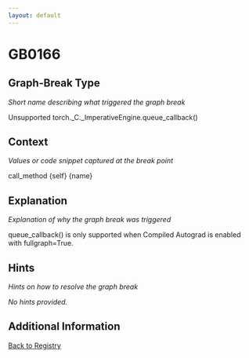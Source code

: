 ```yaml
---
layout: default
---
```

# GB0166

## Graph-Break Type
*Short name describing what triggered the graph break*

Unsupported torch._C._ImperativeEngine.queue_callback()

## Context
*Values or code snippet captured at the break point*

call_method {self} {name}

## Explanation
*Explanation of why the graph break was triggered*

queue_callback() is only supported when Compiled Autograd is enabled with fullgraph=True.

## Hints
*Hints on how to resolve the graph break*

*No hints provided.*


## Additional Information

<!-- ADDITIONAL INFORMATION START - Add custom information below this line -->

<!-- ADDITIONAL INFORMATION END -->

[Back to Registry](../index.html)
